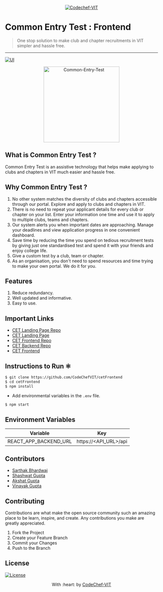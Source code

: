<p align="center"><a href="https://www.codechefvit.com" target="_blank"><img src="https://s3.amazonaws.com/codechef_shared/sites/all/themes/abessive/logo-3.png" title="CodeChef-VIT" alt="Codechef-VIT"></a>
</p>

# Common Entry Test : Frontend

> <Subtitle>
> One stop solution to make club and chapter recruitments in VIT simpler and hassle free.

---
[![UI ](https://img.shields.io/badge/User%20Interface-Link%20to%20UI-orange?style=flat-square&logo=appveyor)](https://cet-portal.codechefvit.com)

<p align="center">
<img src="https://i.ibb.co/VppxmWZ/cet.png" alt="Common-Entry-Test" width="250px"/>
</p>

## What is Common Entry Test ?
Common Entry Test is an assistive technology that helps make applying to clubs and chapters in VIT much easier and hassle free.

## Why Common Entry Test ?
1. No other system matches the diversity of clubs and chapters accessible through our portal. Explore and apply to clubs and chapters in VIT.
2. There is no need to repeat your applicant details for every club or chapter on your list. Enter your information one time and use it to apply to multiple clubs, teams and chapters.
3. Our system alerts you when important dates are approaching. Manage your deadlines and view application progress in one convenient dashboard.
4. Save time by reducing the time you spend on tedious recruitment tests by giving just one standardised test and spend it with your friends and enjoy college life.
5. Give a custom test by a club, team or chapter.
6. As an organisation, you don't need to spend resources and time trying to make your own portal. We do it for you.

## Features
1. Reduce redundancy.
2. Well updated and informative.
3. Easy to use.

## Important Links
- [CET Landing Page Repo](https://github.com/CodeChefVIT/Common-Entry-Test)
- [CET Landing Page](https://cet.codechefvit.com)
- [CET Frontend Repo](https://github.com/CodeChefVIT/cetFrontend)
- [CET Backend Repo](https://github.com/CodeChefVIT/cetBackend)
- [CET Frontend](https://cet-portal.codechefvit.com) 

## Instructions to Run ⚛️
```bash
$ git clone https://github.com/CodeChefVIT/cetFrontend
$ cd cetFrontend
$ npm install
```
- Add environmental variables in the `.env` file.
```bash
$ npm start
```

## Environment Variables
| Variable              | Key                                    |
| --------------------- |:--------------------------------------:|
| REACT_APP_BACKEND_URL | https://<API_URL>/api |


## Contributors
- <a href="https://github.com/Sarthakbh321">Sarthak Bhardwaj</a>
- <a href="https://github.com/shashtag">Shashwat Gupta</a>
- <a href="https://github.com/akshatvg">Akshat Gupta</a>
- <a href="https://github.com/gvinayakgupta">Vinayak Gupta</a>

## Contributing

Contributions are what make the open source community such an amazing place to be learn, inspire, and create. Any contributions you make are greatly appreciated.

1. Fork the Project
2. Create your Feature Branch 
3. Commit your Changes 
4. Push to the Branch 

## License
[![License](http://img.shields.io/:license-mit-blue.svg?style=flat-square)](http://badges.mit-license.org)

<p align="center">
	With :heart: by <a href="https://www.codechefvit.com" target="_blank">CodeChef-VIT</a>
</p>
